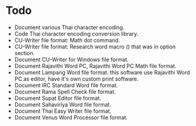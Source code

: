 # Todo
- Document various Thai character encoding.
- Code Thai character encoding conversion library.
- CU-Writer file format: Math dot command.
- CU-Writer file format: Research word macro (<Alt><M>) that was in option section.
- Document CU-Writer for Windows file format.
- Document Rajavithi Word PC, Rajavithi Word PC Math file format.
- Document Lampang Word file format.
  this software use Rajavithi Word PC as editor, have it's own custom print software.
- Document iRC Standard Word file format.
- Document Rama Spell Check file format.
- Document Supat Editor file format.
- Document Sahaviriya Word file format.
- Document Thai Easy Writer file format.
- Document Venus Word Processor file format.
